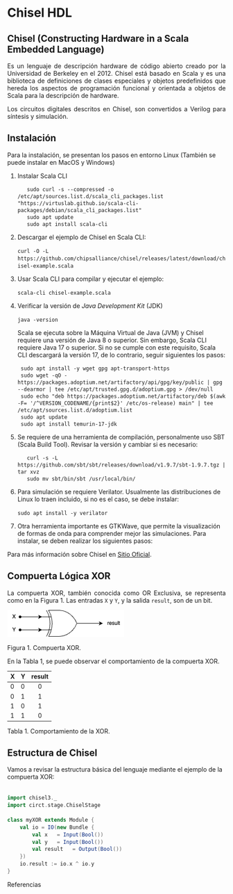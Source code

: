 # Chisel HDL

## Chisel (Constructing Hardware in a Scala Embedded Language)

<p align='justify'>Es un lenguaje de descripción hardware de código abierto creado por la Universidad de Berkeley en el 2012. Chisel está basado en Scala y es una biblioteca de definiciones de clases especiales y objetos predefinidos que hereda los aspectos de programación funcional y orientada a objetos de Scala para la descripción de hardware.</p>

<p align='justify'>Los circuitos digitales descritos en Chisel, son convertidos a Verilog para síntesis y simulación.</p>

## Instalación

Para la instalación, se presentan los pasos en entorno Linux (También se puede instalar en MacOS y Windows)

1. Instalar Scala CLI

   ```curl -sS "https://virtuslab.github.io/scala-cli-packages/KEY.gpg" | sudo gpg --dearmor  -o /etc/apt/trusted.gpg.d/scala-cli.gpg 2>/dev/null
      sudo curl -s --compressed -o /etc/apt/sources.list.d/scala_cli_packages.list "https://virtuslab.github.io/scala-cli-packages/debian/scala_cli_packages.list"
      sudo apt update
      sudo apt install scala-cli
   ``` 
2. Descargar el ejemplo de Chisel en Scala CLI:
   
   `curl -O -L https://github.com/chipsalliance/chisel/releases/latest/download/chisel-example.scala`

3. Usar Scala CLI para compilar y ejecutar el ejemplo:

   `scala-cli chisel-example.scala`

4. Verificar la versión de *Java Development Kit* (JDK)

     `java -version`

   Scala se ejecuta sobre la Máquina Virtual de Java (JVM) y Chisel requiere una versión de Java 8 o superior. Sin embargo, Scala CLI requiere Java 17 o superior. Si no se cumple con este requisito, Scala CLI descargará la    versión 17, de lo contrario, seguir siguientes los pasos:

     ```
      sudo apt install -y wget gpg apt-transport-https
      sudo wget -qO - https://packages.adoptium.net/artifactory/api/gpg/key/public | gpg --dearmor | tee /etc/apt/trusted.gpg.d/adoptium.gpg > /dev/null
      sudo echo "deb https://packages.adoptium.net/artifactory/deb $(awk -F= '/^VERSION_CODENAME/{print$2}' /etc/os-release) main" | tee /etc/apt/sources.list.d/adoptium.list
      sudo apt update
      sudo apt install temurin-17-jdk
    ```

5. Se requiere de una herramienta de compilación, personalmente uso SBT (Scala Build Tool). Revisar la versión y cambiar si es necesario:

   ```
      curl -s -L https://github.com/sbt/sbt/releases/download/v1.9.7/sbt-1.9.7.tgz | tar xvz
      sudo mv sbt/bin/sbt /usr/local/bin/
   ```

6. Para simulación se requiere Verilator. Usualmente las distribuciones de Linux lo traen incluido, si no es el caso, se debe instalar:

   `sudo apt install -y verilator`

7. Otra herramienta importante es GTKWave, que permite la visualización de formas de onda para comprender mejor las simulaciones. Para instalar, se deben realizar los siguientes pasos: 


Para más información sobre Chisel en [Sitio Oficial][1].

<!--- <p><a href="https://www.chisel-lang.org/"; target="_blank"> Descargar Chisel </a></p> -->

## Compuerta Lógica XOR

<p align='justify'> La compuerta XOR, también conocida como OR Exclusiva, se representa como en la Figura 1. Las entradas <code>X</code> y <code>Y</code>, y la salida <code>result</code>, son de un bit.<!p> 

![Compuerta XOR](https://github.com/faurbano/Chisel/blob/main/images/myXOR.png)

Figura 1. Compuerta XOR.

En la Tabla 1, se puede observar el comportamiento de la compuerta XOR.

| X | Y | result |
|---|---|:------:|
| 0 | 0 |   0    |
| 0 | 1 |   1    |
| 1 | 0 |   1    |
| 1 | 1 |   0    |

Tabla 1. Comportamiento de la XOR.

## Estructura de Chisel

Vamos a revisar la estructura básica del lenguaje mediante el ejemplo de la compuerta XOR:

```Scala

import chisel3._
import circt.stage.ChiselStage

class myXOR extends Module {
    val io = IO(new Bundle {
        val x   = Input(Bool())
        val y   = Input(Bool())
        val result   = Output(Bool())
    })
    io.result := io.x ^ io.y
}

```

Referencias

[1]: https://www.chisel-lang.org "Sitio Oficial"

